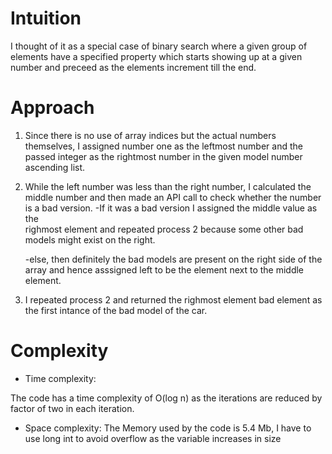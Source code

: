 # Intuition
<!-- Describe your first thoughts on how to solve this problem. -->
I thought of it as a special case of binary search where a given group of elements have a specified property which starts showing up at a given number and preceed as the elements increment till the end.
# Approach
<!-- Describe your approach to solving the problem. -->
1. Since there is no use of array indices but the actual numbers themselves, I assigned number one as the leftmost number and the passed integer as the rightmost number in the given model number ascending list.
2. While the left number was less than the right number, I calculated the middle number and then made an API call to check whether the number is a bad version.
    -If it was a bad version I assigned the middle value as the  
    righmost element and repeated process 2 because some other bad
    models might exist on the right.

    -else, then definitely the bad models  are present on the right
     side of the array and hence asssigned
    left to be the element next to the middle element.
3. I repeated process 2 and returned the righmost element bad element as the first intance of the bad model of the car.

# Complexity
- Time complexity:
<!-- Add your time complexity here, e.g. $$O(n)$$ -->
The code has a time complexity of O(log n) as the iterations are reduced by factor of two in each iteration.
- Space complexity:
The Memory used by the code is 5.4 Mb, I have to use long int to avoid overflow  as the variable increases in size
